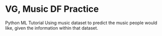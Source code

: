 # VG, Music DF Practice
Python ML Tutorial
Using music dataset to predict the music people would like, given the information within that dataset.

